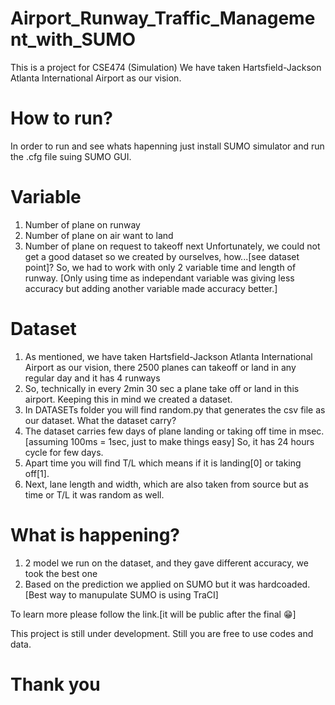 # Airport_Runway_Traffic_Management_with_SUMO
This is a project for CSE474 (Simulation)
We have taken Hartsfield-Jackson Atlanta International Airport as our vision.

# How to run?
In order to run and see whats hapenning just install SUMO simulator and run the .cfg file suing SUMO GUI. 

# Variable
1. Number of plane on runway
2. Number of plane on air want to land
3. Number of plane on request to takeoff next
Unfortunately, we could not get a good dataset so we created by ourselves, how...[see dataset point]?
So, we had to work with only 2 variable time and length of runway. [Only using time as independant variable was giving less accuracy but adding another variable made accuracy better.]

# Dataset
1. As mentioned, we have taken Hartsfield-Jackson Atlanta International Airport as our vision, there 2500 planes can takeoff or land in any regular day and it has 4 runways
2. So, technically in every 2min 30 sec a plane take off or land in this airport. Keeping this in mind we created a dataset.
3. In DATASETs folder you will find random.py that generates the csv file as our dataset.
What the dataset carry?
4. The dataset carries few days of plane landing or taking off time in msec. [assuming 100ms = 1sec, just to make things easy] So, it has 24 hours cycle for few days.
5. Apart time you will find T/L which means if it is landing[0] or taking off[1].
6. Next, lane length and width, which are also taken from source but as time or T/L it was random as well.

# What is happening?
1. 2 model we run on the dataset, and they gave different accuracy, we took the best one
2. Based on the prediction we applied on SUMO but it was hardcoaded. [Best way to manupulate SUMO is using TraCI]

To learn more please follow the link.[it will be public after the final 😁]

This project is still under development. Still you are free to use codes and data.

# Thank you
